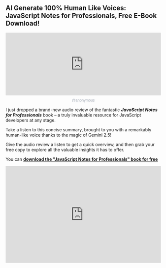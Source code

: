 ## AI Generate 100% Human Like Voices: JavaScript Notes for Professionals, Free E-Book Download!

<div style="height: 228px; width: 100%;"><iframe src="https://audio.com/embed/audio/1830219948751842?theme=dark"
    style="display:block; border-radius: 1px; border: none; height: 204px; width: 100%;"></iframe><a href='https://audio.com/' style="text-align: center; display: block; color: #A4ABB6; font-size: 12px; font-family: sans-serif; line-height: 16px; margin-top: 8px; overflow: hidden; white-space: nowrap; text-overflow: ellipsis;">@anonymous</a></div>
    


I just dropped a brand-new audio review of the fantastic ***JavaScript Notes for Professionals*** book – a truly invaluable resource for JavaScript developers at any stage.

Take a listen to this concise summary, brought to you with a remarkably human-like voice thanks to the magic of Gemini 2.5!

Give the audio review a listen to get a quick overview, and then grab your free copy to explore all the valuable insights it has to offer.

You can <a href="https://agunechembaekene.wordpress.com/wp-content/uploads/2025/04/javascript-notes-for-professionals.pdf" target="_blank">**download the "JavaScript Notes for Professionals" book for free**</a>


<iframe width="100%" height="315" src="https://www.youtube.com/embed/DaCPAyCPcMg?si=4C0I-NWRndH3VfiY" title="YouTube video player" frameborder="0" allow="accelerometer; autoplay; clipboard-write; encrypted-media; gyroscope; picture-in-picture; web-share" referrerpolicy="strict-origin-when-cross-origin" allowfullscreen></iframe>
